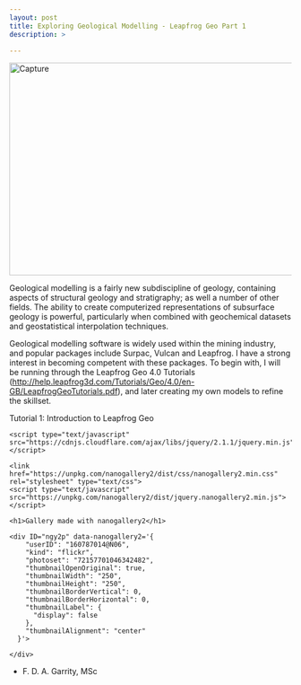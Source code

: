 ```yaml
---
layout: post
title: Exploring Geological Modelling - Leapfrog Geo Part 1
description: >

---
```

<a data-flickr-embed="true"  href="https://www.flickr.com/photos/160787014@N06/46124760702/in/dateposted-public/" title="Capture"><img src="https://farm5.staticflickr.com/4834/46124760702_744d9c91fb_z.jpg" width="640" height="379" alt="Capture"></a><script async src="//embedr.flickr.com/assets/client-code.js" charset="utf-8"></script>

Geological modelling is a fairly new subdiscipline of geology, containing aspects of structural geology and stratigraphy; as well a number of other fields. The ability to create computerized representations of subsurface geology is powerful, particularly when combined with geochemical datasets and geostatistical interpolation techniques. 

Geological modelling software is widely used within the mining industry, and popular packages include Surpac, Vulcan and Leapfrog. I have a strong interest in becoming competent with these packages. To begin with, I will be running through the Leapfrog Geo 4.0 Tutorials (http://help.leapfrog3d.com/Tutorials/Geo/4.0/en-GB/LeapfrogGeoTutorials.pdf), and later creating my own models to refine the skillset.

Tutorial 1: Introduction to Leapfrog Geo 

<html>
  <head>
    <meta name="viewport" content="user-scalable=no, width=device-width, initial-scale=1, maximum-scale=1">

    <script type="text/javascript" src="https://cdnjs.cloudflare.com/ajax/libs/jquery/2.1.1/jquery.min.js"></script>

    <link href="https://unpkg.com/nanogallery2/dist/css/nanogallery2.min.css" rel="stylesheet" type="text/css">
    <script type="text/javascript" src="https://unpkg.com/nanogallery2/dist/jquery.nanogallery2.min.js"></script>

  </head>
  <body>

    <h1>Gallery made with nanogallery2</h1>

    <div ID="ngy2p" data-nanogallery2='{
        "userID": "160787014@N06",
        "kind": "flickr",
        "photoset": "72157701046342482",
        "thumbnailOpenOriginal": true,
        "thumbnailWidth": "250",
        "thumbnailHeight": "250",
        "thumbnailBorderVertical": 0,
        "thumbnailBorderHorizontal": 0,
        "thumbnailLabel": {
          "display": false
        },
        "thumbnailAlignment": "center"
      }'>

    </div>
    
  </body>
</html>

- F. D. A. Garrity, MSc
